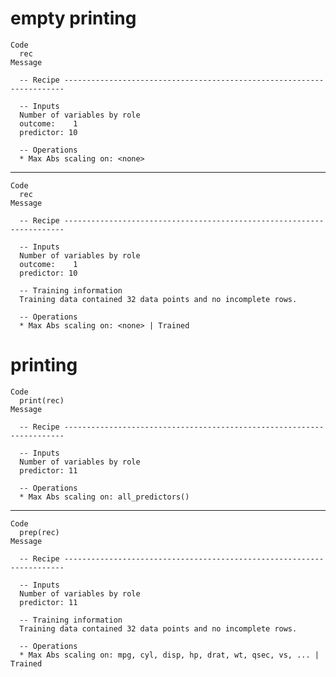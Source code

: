 # empty printing

    Code
      rec
    Message
      
      -- Recipe ----------------------------------------------------------------------
      
      -- Inputs 
      Number of variables by role
      outcome:    1
      predictor: 10
      
      -- Operations 
      * Max Abs scaling on: <none>

---

    Code
      rec
    Message
      
      -- Recipe ----------------------------------------------------------------------
      
      -- Inputs 
      Number of variables by role
      outcome:    1
      predictor: 10
      
      -- Training information 
      Training data contained 32 data points and no incomplete rows.
      
      -- Operations 
      * Max Abs scaling on: <none> | Trained

# printing

    Code
      print(rec)
    Message
      
      -- Recipe ----------------------------------------------------------------------
      
      -- Inputs 
      Number of variables by role
      predictor: 11
      
      -- Operations 
      * Max Abs scaling on: all_predictors()

---

    Code
      prep(rec)
    Message
      
      -- Recipe ----------------------------------------------------------------------
      
      -- Inputs 
      Number of variables by role
      predictor: 11
      
      -- Training information 
      Training data contained 32 data points and no incomplete rows.
      
      -- Operations 
      * Max Abs scaling on: mpg, cyl, disp, hp, drat, wt, qsec, vs, ... | Trained

